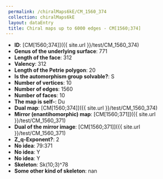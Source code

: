 ```yaml
--- 
 permalink: /chiralMaps6kE/CM_1560_374 
 collection: chiralMaps6kE
 layout: dataEntry
 title: Chiral maps up to 6000 edges - CM[1560;374]
---
```


- **ID**: [CM[1560;374]]({{ site.url }}/test/CM_1560_374)
- **Genus of the underlying surface**: 771
- **Length of the face**: 312
- **Valency**: 312
- **Length of the Petrie polygon**: 20
- **Is the automorphism group solvable?**: S
- **Number of vertices**: 10
- **Number of edges**: 1560
- **Number of faces**: 10
- **The map is self-**: Du
- **Dual map**: [CM[1560;374]]({{ site.url }}/test/CM_1560_374)
- **Mirror (enantihomorphic) map**: [CM[1560;371]]({{ site.url }}/test/CM_1560_371)
- **Dual of the mirror image**: [CM[1560;371]]({{ site.url }}/test/CM_1560_371)
- **Z_q-Exponent?**: 2
- **No idea**:  79:371
- **No idea**: Y
- **No idea**: Y
- **Skeleton**: Sk(10;3)^78
- **Some other kind of skeleton**: nan
